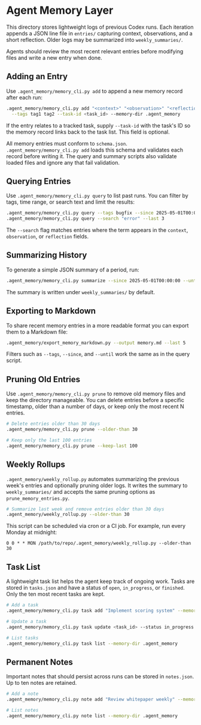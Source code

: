 # Agent Memory Layer

This directory stores lightweight logs of previous Codex runs. Each iteration appends a JSON line file in `entries/` capturing context, observations, and a short reflection. Older logs may be summarized into `weekly_summaries/`.

Agents should review the most recent relevant entries before modifying files and write a new entry when done.

## Adding an Entry

Use `.agent_memory/memory_cli.py add` to append a new memory record after each run:

```bash
.agent_memory/memory_cli.py add "<context>" "<observation>" "<reflection>" \
  --tags tag1 tag2 --task-id <task_id> --memory-dir .agent_memory
```

If the entry relates to a tracked task, supply `--task-id` with the task's ID so
the memory record links back to the task list. This field is optional.

All memory entries must conform to `schema.json`. `.agent_memory/memory_cli.py add`
loads this schema and validates each record before writing it. The query and
summary scripts also validate loaded files and ignore any that fail validation.

## Querying Entries

Use `.agent_memory/memory_cli.py query` to list past runs. You can filter by tags, time range, or search text and limit the results:

```bash
.agent_memory/memory_cli.py query --tags bugfix --since 2025-05-01T00:00:00 --last 5
.agent_memory/memory_cli.py query --search "error" --last 3
```
The `--search` flag matches entries where the term appears in the `context`, `observation`, or `reflection` fields.

## Summarizing History

To generate a simple JSON summary of a period, run:

```bash
.agent_memory/memory_cli.py summarize --since 2025-05-01T00:00:00 --until 2025-05-07T00:00:00
```

The summary is written under `weekly_summaries/` by default.

## Exporting to Markdown

To share recent memory entries in a more readable format you can export them to
a Markdown file:

```bash
.agent_memory/export_memory_markdown.py --output memory.md --last 5
```

Filters such as `--tags`, `--since`, and `--until` work the same as in the query
script.

## Pruning Old Entries

Use `.agent_memory/memory_cli.py prune` to remove old memory files and keep the directory manageable. You can delete entries before a specific timestamp, older than a number of days, or keep only the most recent N entries.

```bash
# Delete entries older than 30 days
.agent_memory/memory_cli.py prune --older-than 30

# Keep only the last 100 entries
.agent_memory/memory_cli.py prune --keep-last 100
```

## Weekly Rollups

`.agent_memory/weekly_rollup.py` automates summarizing the previous week's entries and
optionally pruning older logs. It writes the summary to `weekly_summaries/` and
accepts the same pruning options as `prune_memory_entries.py`.

```bash
# Summarize last week and remove entries older than 30 days
.agent_memory/weekly_rollup.py --older-than 30
```

This script can be scheduled via cron or a CI job. For example, run every Monday
at midnight:

```cron
0 0 * * MON /path/to/repo/.agent_memory/weekly_rollup.py --older-than 30
```

## Task List

A lightweight task list helps the agent keep track of ongoing work. Tasks are stored in `tasks.json` and have a status of `open`, `in_progress`, or `finished`. Only the ten most recent tasks are kept.

```bash
# Add a task
.agent_memory/memory_cli.py task add "Implement scoring system" --memory-dir .agent_memory

# Update a task
.agent_memory/memory_cli.py task update <task_id> --status in_progress --memory-dir .agent_memory

# List tasks
.agent_memory/memory_cli.py task list --memory-dir .agent_memory
```

## Permanent Notes

Important notes that should persist across runs can be stored in `notes.json`. Up to ten notes are retained.

```bash
# Add a note
.agent_memory/memory_cli.py note add "Review whitepaper weekly" --memory-dir .agent_memory

# List notes
.agent_memory/memory_cli.py note list --memory-dir .agent_memory
```
